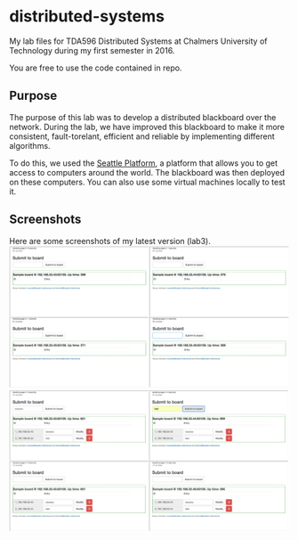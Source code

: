 # distributed-systems
My lab files for TDA596 Distributed Systems at Chalmers University of Technology during my first semester in 2016. 

You are free to use the code contained in repo.

## Purpose
The purpose of this lab was to develop a distributed blackboard over the network. During the lab, we have improved this
blackboard to make it more consistent, fault-torelant, efficient and reliable by implementing different algorithms.

To do this, we used the [Seattle Platform](https://seattle.poly.edu/html/), a platform that allows you to get access to computers around the world. The 
blackboard was then deployed on these computers. You can also use some virtual machines locally to test it. 

## Screenshots
Here are some screenshots of my latest version (lab3). 
![Screenshot 1 - Empty blackboard](/screenshots/screen1.png)
![Screenshot 2 - Blackbord with some items](/screenshots/screen2.png)